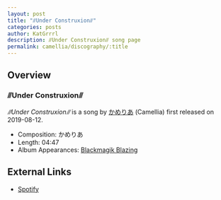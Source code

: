 ```yaml
---
layout: post
title: "⫻Under Construxion⫻"
categories: posts
author: KatGrrrl
description: ⫻Under Construxion⫻ song page
permalink: camellia/discography/:title
---
```


## Overview

### ⫻Under Construxion⫻

*⫻Under Construxion⫻* is a song by [かめりあ](<{% link postsWiki/_posts/2023-12-10-camellia.md %}>) (Camellia) first released on 2019-08-12.

* Composition: かめりあ
* Length: 04:47
* Album Appearances: [Blackmagik Blazing](<{% link postsInclude/_posts/camellia/albums/Blackmagik-Blazing/2023-12-21-Blackmagik-Blazing.md %}>)

## External Links

* [Spotify](https://open.spotify.com/track/4Q3OgsT66RNNVvxBmf1p4W?si=d5d4bae5a39348fe)
